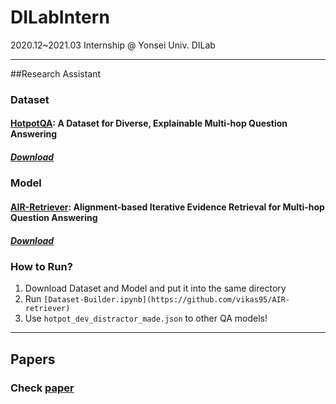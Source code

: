 # DILabIntern
 2020.12~2021.03 Internship @ Yonsei Univ. DILab
 
***
##Research Assistant

### Dataset
#### [HotpotQA](https://arxiv.org/abs/1809.09600): A Dataset for Diverse, Explainable Multi-hop Question Answering
##### [Download](https://hotpotqa.github.io/)

### Model
#### [AIR-Retriever](https://arxiv.org/abs/2005.01218): Alignment-based Iterative Evidence Retrieval for Multi-hop Question Answering
##### [Download](https://github.com/vikas95/AIR-retriever)

### How to Run?
1. Download Dataset and Model and put it into the same directory
2. Run `[Dataset-Builder.ipynb](https://github.com/vikas95/AIR-retriever)`
3. Use `hotpot_dev_distractor_made.json` to other QA models!

***
## Papers
### Check [paper](https://github.com/TikaToka/dilab-internship/tree/main/paper)
